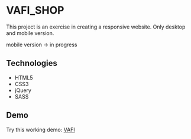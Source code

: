 # VAFI_SHOP

This project is an exercise in creating a responsive website. Only
desktop and mobile version. 

mobile version -> in progress

## Technologies

* HTML5
* CSS3
* jQuery
* SASS

## Demo

Try this working demo: [VAFI](https://rso21.github.io/VAFI_RWD/)

